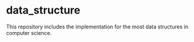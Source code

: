 data_structure
==============
This repository includes the implementation for the most data structures in computer science.
